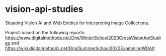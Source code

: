 # vision-api-studies
Situating Vision AI and Web Entities for Interpreting Image Collections.

Project-based on the following reports: https://www.digitalmethods.net/Dmi/WinterSchool2023CrossVisionApiStudies and https://wiki.digitalmethods.net/Dmi/SummerSchool2023ExaminingWDA# 
